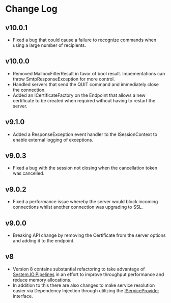 # Change Log

## v10.0.1
- Fixed a bug that could cause a failure to recognize commands when using a large number of recipients.

## v10.0.0
- Removed MailboxFilterResult in favor of bool result. Impementations can throw SmtpResponseException for more control.
- Handled servers that send the QUIT command and immediately close the connection.
- Added an ICertificateFactory on the Endpoint that allows a new certificate to be created when required without having to restart the server.

## v9.1.0

- Added a ResponseException event handler to the ISessionContext to enable external logging of exceptions.

## v9.0.3

- Fixed a bug with the session not closing when the cancellation token was cancelled.

## v9.0.2

- Fixed a performance issue whereby the server would block incoming connections whilst another connection was upgrading to SSL.

## v9.0.0

- Breaking API change by removing the Certificate from the server options and adding it to the endpoint.

## v8

- Version 8 contains substantial refactoring to take advantage of [System.IO.Pipelines](https://www.nuget.org/packages/System.IO.Pipelines/) in an effort to improve throughput performance and reduce memory allocations. 
- In addition to this there are also changes to make service resolution easier via Dependency Injection through utilizing the [IServiceProvider](https://docs.microsoft.com/en-us/dotnet/api/system.iserviceprovider) interface. 